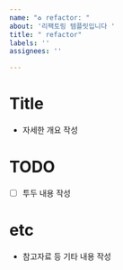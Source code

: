 ```yaml
---
name: "♻️ refactor: "
about: '리팩토링 템플릿입니다 '
title: " refactor"
labels: ''
assignees: ''

---
```


# Title
- 자세한 개요 작성
# TODO
- [ ] 투두 내용 작성
# etc
- 참고자료 등 기타 내용 작성
